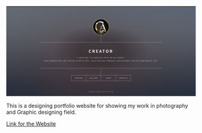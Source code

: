 <img src="images/thumbnail.png">
<p>This is a designing portfolio website for showing my work in photography and Graphic designing field.</p>
 <a href="https://designing.netlify.app/">Link for the Website</a>
